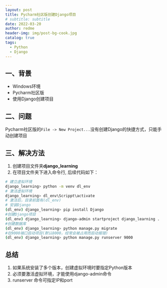 ```yaml
---
layout: post
title: Pycharm社区版创建Django项目
# subtitle: subtitle
date: 2022-03-20
author: redme
header-img: img/post-bg-cook.jpg
catalog: true
tags:
  - Python
  - Django
---
```


## 一、背景

- Windows环境
- Pycharm社区版
- 使用Django创建项目

## 二、问题

Pycharm社区版的`File -> New Project...`没有创建Django的快捷方式，只能手动创建项目

## 三、解决方法

1. 创建项目文件夹**django_learning**
2. 在项目文件夹下进入命令行, 后续代码如下：

```Bash
# 建立虚拟环境
django_learning> python -m venv dl_env
# 激活虚拟环境
django_learning> dl_env\Scrippt\activate
# 激活后，目录前面有(dl_env)
# 安装Django
(dl_env) django_learning> pip install Django
#创建Django项目
(dl_env) django_learning> django-admin startproject django_learning .
#创建数据库
(dl_env) django_learning> python manage.py migrate
#在9000端口启动项目(默认8000，经常会被占用而启动报错)
(dl_env) django_learning> python manage.py runserver 9000
```

## 总结
1. 如果系统安装了多个版本，创建虚拟环境时要指定Python版本
2. 必须要激活虚拟环境，才能使用django-admin命令
3. runserver 命令可指定IP和port